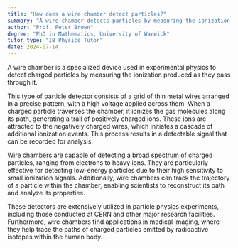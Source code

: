 ```yaml
---
title: "How does a wire chamber detect particles?"
summary: "A wire chamber detects particles by measuring the ionization generated as particles pass through, enabling the identification and analysis of subatomic interactions."
author: "Prof. Peter Brown"
degree: "PhD in Mathematics, University of Warwick"
tutor_type: "IB Physics Tutor"
date: 2024-07-14
---
```


A wire chamber is a specialized device used in experimental physics to detect charged particles by measuring the ionization produced as they pass through it.

This type of particle detector consists of a grid of thin metal wires arranged in a precise pattern, with a high voltage applied across them. When a charged particle traverses the chamber, it ionizes the gas molecules along its path, generating a trail of positively charged ions. These ions are attracted to the negatively charged wires, which initiates a cascade of additional ionization events. This process results in a detectable signal that can be recorded for analysis.

Wire chambers are capable of detecting a broad spectrum of charged particles, ranging from electrons to heavy ions. They are particularly effective for detecting low-energy particles due to their high sensitivity to small ionization signals. Additionally, wire chambers can track the trajectory of a particle within the chamber, enabling scientists to reconstruct its path and analyze its properties.

These detectors are extensively utilized in particle physics experiments, including those conducted at CERN and other major research facilities. Furthermore, wire chambers find applications in medical imaging, where they help trace the paths of charged particles emitted by radioactive isotopes within the human body.
    